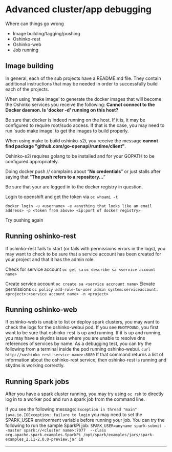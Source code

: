 # Advanced cluster/app debugging

Where can things go wrong

-   Image building/tagging/pushing
-   Oshinko-rest
-   Oshinko-web
-   Job running

## Image building

In general, each of the sub projects have a README.md file. They contain
additional instructions that may be needed in order to successfully
build each of the projects.

When using ‘make image’ to generate the docker images that will become
the Oshinko services you receive the following: **Cannot connect to the
Docker daemon. Is 'docker -d' running on this host?**

Be sure that docker is indeed running on the host. If it is, it may be
configured to require root/sudo access. If that is the case, you may
need to run \`sudo make image\` to get the images to build properly.

When using make to build oshinko-s2i, you receive the message **cannot
find package "github.com/go-openapi/runtime/client"**.

Oshinko-s2i requires golang to be installed and for your GOPATH to be
configured appropriately.

Doing docker push <openshift registry>/<project>/<image> complains about
“**No credentials**” or just stalls after saying that “**The push refers to a repository...**”

Be sure that your are logged in to the docker registry in question.

Login to openshift and get the token via `oc whoami -t`

`docker login -u <username> -e <anything that looks like an email address> -p <token from above> <ip:port of docker registry>`

Try pushing again


## Running oshinko-rest

If oshinko-rest fails to start (or fails with permissions errors in the
logs), you may want to check to be sure that a service account has been
created for your project and that it has the admin role.

Check for service account
`oc get sa`
`oc describe sa <service account name>`

Create service account
`oc create sa <service accnount name>`
Elevate permissions
`oc policy add-role-to-user admin system:serviceaccount:<project>:<service account name> -n <project>`


## Running oshinko-web

If oshinko-web is unable to list or deploy spark clusters, you may want
to check the logs for the oshinko-webui pod.  If you see `ENOTFOUND`,
you first want to be sure that oshinko-rest is up and running.  If it
is up and running, you may have a skydns issue where you are unable
to resolve dns references of services by name.
As a debugging test, you can try the following from a terminal inside
the pod running oshinko-webui.
`curl http://<oshinko rest service name>:8080`
If that command returns a list of information about the oshinko-rest service,
then oshinko-rest is running and skydns is working correctly.


## Running Spark jobs

After you have a spark cluster running, you may try using `oc rsh` to
directly log in to a worker pod and run a spark job from the command
line.

If you see the following message: 
`Exception in thread "main" java.io.IOException: failure to login`
you may need to set the SPARK_USER environment variable before running your job.
You can try the following to run the sample SparkPi job:
`SPARK_USER=anyname spark-submit --master spark://<cluster name>:7077  --class org.apache.spark.examples.SparkPi /opt/spark/examples/jars/spark-examples_2.11-2.0.0-preview.jar 10`

****


